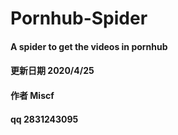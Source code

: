 # Pornhub-Spider
#### A spider to get the videos in pornhub
#### 更新日期 2020/4/25
#### 作者 Miscf
#### qq 2831243095
